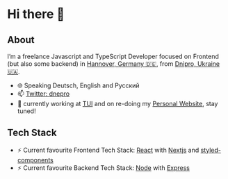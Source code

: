 # Hi there 👋

<!--
**dnepro/dnepro** is a ✨ _special_ ✨ repository because its `README.md` (this file) appears on your GitHub profile.

Here are some ideas to get you started:
-->

## About

I’m a freelance Javascript and TypeScript Developer focused on Frontend (but also some backend) in [Hannover, Germany 🇩🇪](https://www.google.com/maps/place/Hannover/@52.3795836,9.6213892,6.5z), from [Dnipro, Ukraine 🇺🇦](https://www.google.com/maps/place/Dnipro/@48.4624412,34.8602724,6.5z).

- 🌐 Speaking Deutsch, English and Русский
- 📫 [Twitter: dnepro](https://twitter.com/dnepro)
- 🌱 currently working at [TUI](https://www.tui.com) and on re-doing my [Personal Website](https://roman-minchyn.de), stay tuned!

## Tech Stack

- ⚡ Current favourite Frontend Tech Stack: [React](https://github.com/facebook/react) with [Nextjs](https://github.com/vercel/next.js) and [styled-components](https://github.com/styled-components/styled-components)
- ⚡ Current favourite Backend Tech Stack: [Node](https://github.com/nodejs/node) with [Express](https://github.com/expressjs/express)
